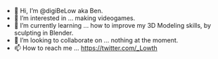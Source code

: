 - 👋 Hi, I’m @digiBeLow aka Ben.
- 👀 I’m interested in ... making videogames.
- 🌱 I’m currently learning ... how to improve my 3D Modeling skills, by sculpting in Blender.
- 💞️ I’m looking to collaborate on ... nothing at the moment.
- 📫 How to reach me ... https://twitter.com/_Lowth

<!---
digiBeLow/digiBeLow is a ✨ special ✨ repository because its `README.md` (this file) appears on your GitHub profile.
You can click the Preview link to take a look at your changes.
--->
